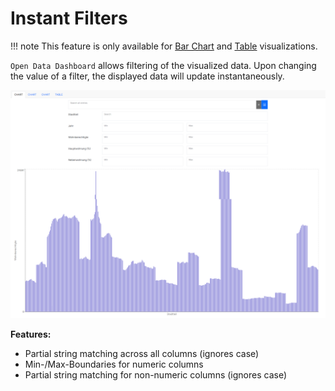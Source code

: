 # Instant Filters

!!! note
    This feature is only available for [Bar Chart](visualizations.md#bar-chart) and [Table](visualizations.md#table) visualizations.

`Open Data Dashboard` allows filtering of the visualized data. Upon changing the value of a filter, the displayed data will update instantaneously.

![Instant Filters](../assets/filters.png "Instant Filters")

**Features:**

<!-- TODO: Update features after refactoring in https://h-ka-team-rdqzrlfpomci.atlassian.net/browse/ODDSK-148 -->
- Partial string matching across all columns (ignores case)
- Min-/Max-Boundaries for numeric columns
- Partial string matching for non-numeric columns (ignores case)
